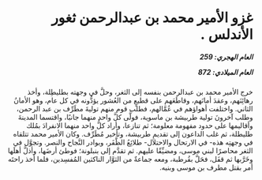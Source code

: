 <h1 dir="rtl">غزو الأمير محمد بن عبدالرحمن ثغور الأندلس .</h1>

<h5 dir="rtl">العام الهجري:  259

العام الميلادي: 872

</h5>

<p dir="rtl">خرج الأمير محمد بن عبدالرحمن بنفسه إلى الثغر، وحلَّ في وجهته بطليطِلة، وأخذ رهائِنَهم، وعقدَ أمانَهم، وقاطَعَهم على قطيعٍ من العُشور يؤدُّونه في كل عام، وهو الأمانُ الثاني. واختلفت أهواؤهم في عُمَّالهم، فطلب قوم منهم توليةَ مطَرِّف بن عبد الرحمن، وطلب آخرونَ تولية طربيشة بن ماسوية، فولَّى كلَّ واحد منهما جانبًا، واقتسما المدينةَ وأقاليمها على حدود مفهومة معلومة؛ ثم تنازعا، وأراد كلُّ واحد منهما الانفرادَ بمُلك طليطلة، ثم غلب الداعون إلى تقديمِ طربيشة، وتأخير مُطَرِّف. وكان الأمير محمد تتلقاه في وجهتِه هذه- في الارتحال والاحتلال- طلائِعُ الظَّفَر، وبوادر النَّجاح والنصر. وتجوَّل في الثغر محاصرًا لبني موسى، ومضيِّقًا عليهم. ثم تقدَّم إلى بنبلونة؛ فوطئ أرضَها، وأذلَّ أهلَها وخَرَّبها ثم قفَل، فحَلَّ بقُرطبة، ومعه جماعةٌ من الثوَّار الناكثين المُفسِدين، فلما أخذ راحتَه أمر بقتل مطرف بن موسى وبنيه.</p></br>
